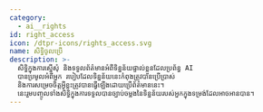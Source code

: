 ```yaml
---
category:
  - ai__rights
id: right_access
icon: /dtpr-icons/rights_access.svg
name: សិទ្ធិចូលប្រើ
description: >-
  សិទ្ធិក្នុងការស្នើសុំ និងទទួលព័ត៌មានអំពីទិន្នន័យផ្ទាល់ខ្លួនដែលប្រព័ន្ធ AI
  បានប្រមូលអំពីអ្នក របៀបដែលទិន្នន័យនេះកំពុងត្រូវបានប្រើប្រាស់
  និងការសម្រេចចិត្តអ្វីខ្លះត្រូវបានធ្វើឡើងដោយប្រើព័ត៌មាននេះ។
  នេះរួមបញ្ចូលទាំងសិទ្ធិក្នុងការទទួលបានច្បាប់ចម្លងនៃទិន្នន័យរបស់អ្នកក្នុងទម្រង់ដែលអាចអានបាន។
---
```


